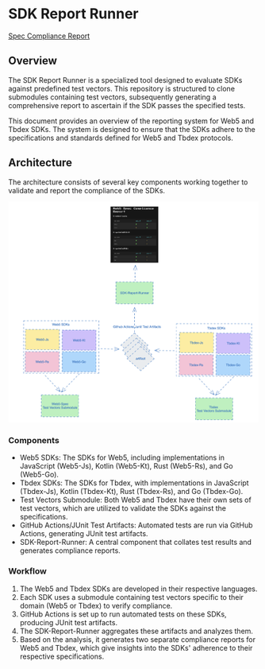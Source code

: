 # SDK Report Runner
[Spec Compliance Report](https://tbd54566975.github.io/sdk-report-runner/)
## Overview
The SDK Report Runner is a specialized tool designed to evaluate SDKs against predefined test vectors. This repository is structured to clone submodules containing test vectors, subsequently generating a comprehensive report to ascertain if the SDK passes the specified tests.

This document provides an overview of the reporting system for Web5 and Tbdex SDKs. The system is designed to ensure that the SDKs adhere to the specifications and standards defined for Web5 and Tbdex protocols.

## Architecture
The architecture consists of several key components working together to validate and report the compliance of the SDKs.

![Alt text](doc/diagram.png "Diagram")

### Components
* Web5 SDKs: The SDKs for Web5, including implementations in JavaScript (Web5-Js), Kotlin (Web5-Kt), Rust (Web5-Rs), and Go (Web5-Go).
* Tbdex SDKs: The SDKs for Tbdex, with implementations in JavaScript (Tbdex-Js), Kotlin (Tbdex-Kt), Rust (Tbdex-Rs), and Go (Tbdex-Go).
* Test Vectors Submodule: Both Web5 and Tbdex have their own sets of test vectors, which are utilized to validate the SDKs against the specifications.
* GitHub Actions/JUnit Test Artifacts: Automated tests are run via GitHub Actions, generating JUnit test artifacts.
* SDK-Report-Runner: A central component that collates test results and generates compliance reports.

### Workflow
1. The Web5 and Tbdex SDKs are developed in their respective languages.
2. Each SDK uses a submodule containing test vectors specific to their domain (Web5 or Tbdex) to verify compliance.
3. GitHub Actions is set up to run automated tests on these SDKs, producing JUnit test artifacts.
4. The SDK-Report-Runner aggregates these artifacts and analyzes them.
5. Based on the analysis, it generates two separate compliance reports for Web5 and Tbdex, which give insights into the SDKs' adherence to their respective specifications.
